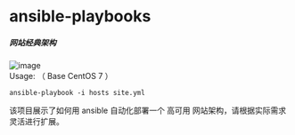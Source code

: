 # ansible-playbooks
##### 网站经典架构
![image](https://github.com/songhe2136/ansible/blob/master/pic/pic.png)  
Usage:  （ Base CentOS 7 ）  
```
ansible-playbook -i hosts site.yml
```
该项目展示了如何用 ansible 自动化部署一个 高可用 网站架构，请根据实际需求灵活进行扩展。
